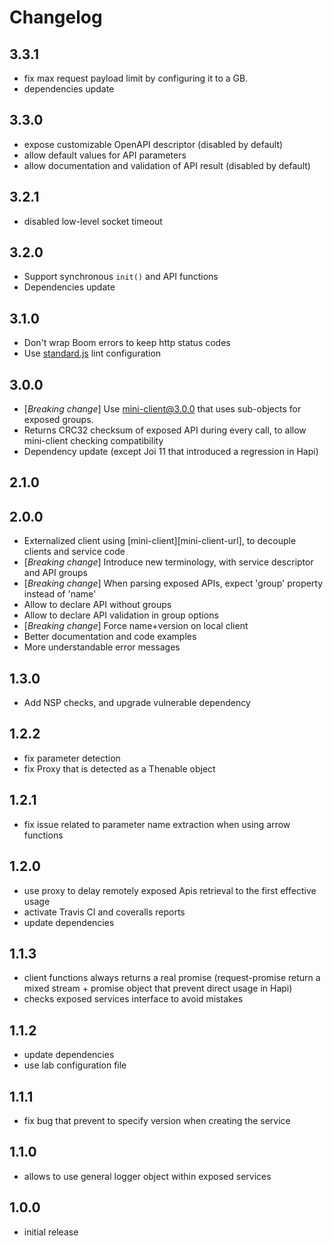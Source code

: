 
# Changelog

## 3.3.1
- fix max request payload limit by configuring it to a GB.
- dependencies update

## 3.3.0
- expose customizable OpenAPI descriptor (disabled by default)
- allow default values for API parameters
- allow documentation and validation of API result (disabled by default)

## 3.2.1
- disabled low-level socket timeout

## 3.2.0
- Support synchronous `init()` and API functions
- Dependencies update

## 3.1.0
- Don't wrap Boom errors to keep http status codes
- Use [standard.js](https://standardjs.com/) lint configuration

## 3.0.0
- [*Breaking change*] Use mini-client@3.0.0 that uses sub-objects for exposed groups.
- Returns CRC32 checksum of exposed API during every call, to allow mini-client checking compatibility
- Dependency update (except Joi 11 that introduced a regression in Hapi)

## 2.1.0

## 2.0.0
- Externalized client using [mini-client][mini-client-url], to decouple clients and service code
- [*Breaking change*] Introduce new terminology, with service descriptor and API groups
- [*Breaking change*] When parsing exposed APIs, expect 'group' property instead of 'name'
- Allow to declare API without groups
- Allow to declare API validation in group options
- [*Breaking change*] Force name+version on local client
- Better documentation and code examples
- More understandable error messages

## 1.3.0
- Add NSP checks, and upgrade vulnerable dependency

## 1.2.2
- fix parameter detection
- fix Proxy that is detected as a Thenable object

## 1.2.1
- fix issue related to parameter name extraction when using arrow functions

## 1.2.0
- use proxy to delay remotely exposed Apis retrieval to the first effective usage
- activate Travis CI and coveralls reports
- update dependencies

## 1.1.3
- client functions always returns a real promise (request-promise return a mixed stream + promise object that prevent direct usage in Hapi)
- checks exposed services interface to avoid mistakes

## 1.1.2
- update dependencies
- use lab configuration file

## 1.1.1
- fix bug that prevent to specify version when creating the service

## 1.1.0
- allows to use general logger object within exposed services

## 1.0.0
- initial release
